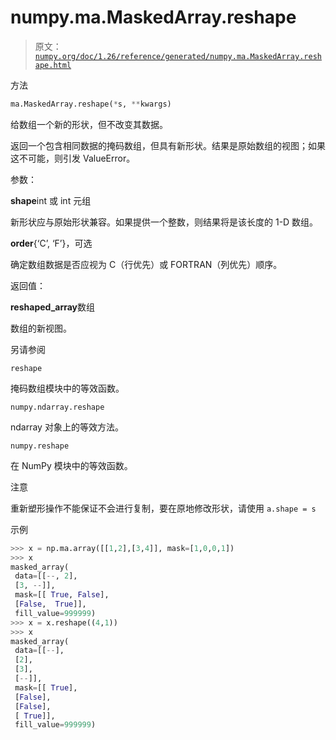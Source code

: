 # numpy.ma.MaskedArray.reshape

> 原文：[`numpy.org/doc/1.26/reference/generated/numpy.ma.MaskedArray.reshape.html`](https://numpy.org/doc/1.26/reference/generated/numpy.ma.MaskedArray.reshape.html)

方法

```py
ma.MaskedArray.reshape(*s, **kwargs)
```

给数组一个新的形状，但不改变其数据。

返回一个包含相同数据的掩码数组，但具有新形状。结果是原始数组的视图；如果这不可能，则引发 ValueError。

参数：

**shape**int 或 int 元组

新形状应与原始形状兼容。如果提供一个整数，则结果将是该长度的 1-D 数组。

**order**{‘C’, ‘F’}，可选

确定数组数据是否应视为 C（行优先）或 FORTRAN（列优先）顺序。

返回值：

**reshaped_array**数组

数组的新视图。

另请参阅

`reshape`

掩码数组模块中的等效函数。

`numpy.ndarray.reshape`

ndarray 对象上的等效方法。

`numpy.reshape`

在 NumPy 模块中的等效函数。

注意

重新塑形操作不能保证不会进行复制，要在原地修改形状，请使用 `a.shape = s`

示例

```py
>>> x = np.ma.array([[1,2],[3,4]], mask=[1,0,0,1])
>>> x
masked_array(
 data=[[--, 2],
 [3, --]],
 mask=[[ True, False],
 [False,  True]],
 fill_value=999999)
>>> x = x.reshape((4,1))
>>> x
masked_array(
 data=[[--],
 [2],
 [3],
 [--]],
 mask=[[ True],
 [False],
 [False],
 [ True]],
 fill_value=999999) 
```
